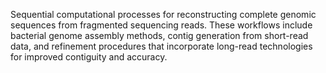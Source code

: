 Sequential computational processes for reconstructing complete genomic sequences from fragmented
sequencing reads. These workflows include bacterial genome assembly methods, contig generation from
short-read data, and refinement procedures that incorporate long-read technologies for improved
contiguity and accuracy.
